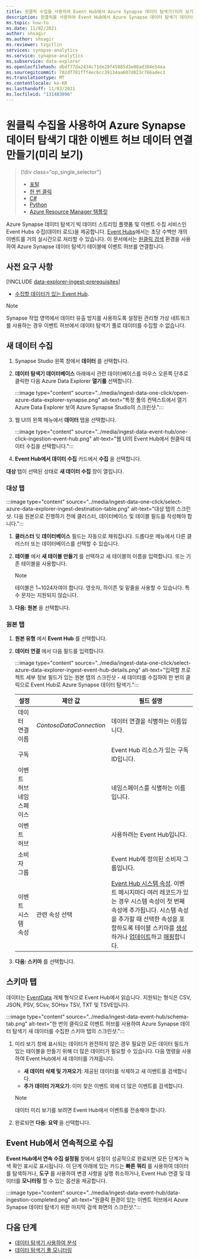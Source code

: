 ```yaml
---
title: 원클릭 수집을 사용하여 Event Hub에서 Azure Synapse 데이터 탐색기(미리 보기)로 데이터를 수집합니다.
description: 원클릭을 사용하여 Event Hub에서 Azure Synapse 데이터 탐색기 데이터를 수집(로드)하는 방법을 알아봅니다.
ms.topic: how-to
ms.date: 11/02/2021
author: shsagir
ms.author: shsagir
ms.reviewer: tzgitlin
services: synapse-analytics
ms.service: synapse-analytics
ms.subservice: data-explorer
ms.openlocfilehash: dbdf77da2434c71de29f45885d3e08ad304e54ea
ms.sourcegitcommit: 702df701fff4ec6cc39134aa607d023c766adec3
ms.translationtype: MT
ms.contentlocale: ko-KR
ms.lasthandoff: 11/03/2021
ms.locfileid: "131483096"
---
```

# <a name="use-one-click-ingestion-to-create-an-event-hub-data-connection-for-azure-synapse-data-explorer-preview"></a>원클릭 수집을 사용하여 Azure Synapse 데이터 탐색기 대한 이벤트 허브 데이터 연결 만들기(미리 보기)

> [!div class="op_single_selector"]
> * [포털](data-explorer-ingest-event-hub-portal.md)
> * [한 번 클릭](data-explorer-ingest-event-hub-one-click.md)
> * [C\#](data-explorer-ingest-event-hub-csharp.md)
> * [Python](data-explorer-ingest-event-hub-python.md)
> * [Azure Resource Manager 템플릿](data-explorer-ingest-event-hub-resource-manager.md)

Azure Synapse 데이터 탐색기 빅 데이터 스트리밍 플랫폼 및 이벤트 수집 서비스인 Event Hubs 수집(데이터 로드)을 제공합니다. [Event Hubs](/azure/event-hubs/event-hubs-about)에서는 초당 수백만 개의 이벤트를 거의 실시간으로 처리할 수 있습니다. 이 문서에서는 [원클릭 검색](data-explorer-ingest-data-one-click.md) 환경을 사용하여 Azure Synapse 데이터 탐색기 테이블에 이벤트 허브를 연결합니다.

## <a name="prerequisites"></a>사전 요구 사항

[!INCLUDE [data-explorer-ingest-prerequisites](../includes/data-explorer-ingest-prerequisites.md)]

- [수집할 데이터가 있는 Event Hub](data-explorer-ingest-event-hub-portal.md#create-an-event-hub).

> [!NOTE]
> Synapse 작업 영역에서 데이터 유출 방지를 사용하도록 설정된 관리형 가상 네트워크를 사용하는 경우 이벤트 허브에서 데이터 탐색기 풀로 데이터를 수집할 수 없습니다.

## <a name="ingest-new-data"></a>새 데이터 수집

1. Synapse Studio 왼쪽 창에서 **데이터** 를 선택합니다.

1. **데이터 탐색기 데이터베이스** 아래에서 관련 데이터베이스를 마우스 오른쪽 단추로 클릭한 다음 Azure Data Explorer **열기를** 선택합니다.

    :::image type="content" source="../media/ingest-data-one-click/open-azure-data-explorer-synapse.png" alt-text="특정 풀의 컨텍스트에서 열기 Azure Data Explorer 보여 Azure Synapse Studio의 스크린샷.":::

1. 웹 UI의 왼쪽 메뉴에서 **데이터** 탭을 선택합니다. 

    :::image type="content" source="../media/ingest-data-event-hub/one-click-ingestion-event-hub.png" alt-text="웹 UI의 Event Hub에서 원클릭 데이터 수집을 선택합니다.":::

1. **Event Hub에서 데이터 수집** 카드에서 **수집** 을 선택합니다. 

**대상** 탭이 선택된 상태로 **새 데이터 수집** 창이 열립니다.

### <a name="destination-tab"></a>대상 탭

:::image type="content" source="../media/ingest-data-one-click/select-azure-data-explorer-ingest-destination-table.png" alt-text="대상 탭의 스크린샷. 다음 원본으로 진행하기 전에 클러스터, 데이터베이스 및 테이블 필드를 작성해야 합니다.":::

1. **클러스터** 및 **데이터베이스** 필드는 자동으로 채워집니다. 드롭다운 메뉴에서 다른 클러스터 또는 데이터베이스를 선택할 수 있습니다.

1. **테이블** 에서 **새 테이블 만들기** 를 선택하고 새 테이블의 이름을 입력합니다. 또는 기존 테이블을 사용합니다. 

    > [!NOTE]
    > 테이블은 1~1024자여야 합니다. 영숫자, 하이픈 및 밑줄을 사용할 수 있습니다. 특수 문자는 지원되지 않습니다.

1. **다음: 원본** 을 선택합니다.

### <a name="source-tab"></a>원본 탭

1. **원본 유형** 에서 **Event Hub** 를 선택합니다. 

1. **데이터 연결** 에서 다음 필드를 입력합니다.

    :::image type="content" source="../media/ingest-data-one-click/select-azure-data-explorer-ingest-event-hub-details.png" alt-text="입력할 프로젝트 세부 정보 필드가 있는 원본 탭의 스크린샷 - 새 데이터를 수집하여 한 번의 클릭으로 Event Hub로 Azure Synapse 데이터 탐색기.":::

    |**설정** | **제안 값** | **필드 설명**
    |---|---|---|
    | 데이터 연결 이름 | *ContosoDataConnection*  | 데이터 연결을 식별하는 이름입니다.
    | 구독 |      | Event Hub 리소스가 있는 구독 ID입니다.  |
    | 이벤트 허브 네임스페이스 |  | 네임스페이스를 식별하는 이름입니다. |
    | 이벤트 허브 |  | 사용하려는 Event Hub입니다. |
    | 소비자 그룹 |  | Event Hub에 정의된 소비자 그룹입니다. |
    | 이벤트 시스템 속성 | 관련 속성 선택 | [Event Hub 시스템 속성](/azure/service-bus-messaging/service-bus-amqp-protocol-guide#message-annotations). 이벤트 메시지마다 여러 레코드가 있는 경우 시스템 속성이 첫 번째 속성에 추가됩니다. 시스템 속성을 추가할 때 선택한 속성을 포함하도록 테이블 스키마를 [생성](/azure/data-explorer/kusto/management/create-table-command?context=/azure/synapse-analytics/context/context)하거나 [업데이트](/azure/data-explorer/kusto/management/alter-table-command?context=/azure/synapse-analytics/context/context)하고 [매핑](/azure/data-explorer/kusto/management/mappings?context=/azure/synapse-analytics/context/context)합니다. |

1. **다음: 스키마** 를 선택합니다.

## <a name="schema-tab"></a>스키마 탭

데이터는 [EventData](/dotnet/api/microsoft.servicebus.messaging.eventdata) 개체 형식으로 Event Hub에서 읽습니다. 지원되는 형식은 CSV, JSON, PSV, SCsv, SOHsv TSV, TXT 및 TSVE입니다.

<!-- For information on schema mapping with JSON-formatted data, see [Edit the schema](one-click-ingestion-existing-table.md#edit-the-schema).
For information on schema mapping with CSV-formatted data, see [Edit the schema](one-click-ingestion-new-table.md#edit-the-schema). -->

:::image type="content" source="../media/ingest-data-event-hub/schema-tab.png" alt-text="한 번의 클릭으로 이벤트 허브를 사용하여 Azure Synapse 데이터 탐색기 새 데이터를 수집한 스키마 탭의 스크린샷.":::

1. 미리 보기 창에 표시되는 데이터가 완전하지 않은 경우 필요한 모든 데이터 필드가 있는 테이블을 만들기 위해 더 많은 데이터가 필요할 수 있습니다. 다음 명령을 사용하여 Event Hub에서 새 데이터를 가져옵니다.
    * **새 데이터 삭제 및 가져오기**: 제공된 데이터를 삭제하고 새 이벤트를 검색합니다.
    * **추가 데이터 가져오기**: 이미 찾은 이벤트 외에 더 많은 이벤트를 검색합니다. 
    
    > [!NOTE]
    > 데이터 미리 보기를 보려면 Event Hub에서 이벤트를 전송해야 합니다.
        
1. 완료되면 **다음: 요약** 을 선택합니다.

## <a name="continuous-ingestion-from-event-hub"></a>Event Hub에서 연속적으로 수집

**Event Hub에서 연속 수집 설정됨** 창에서 설정이 성공적으로 완료되면 모든 단계가 녹색 확인 표시로 표시됩니다. 이 단계 아래에 있는 카드는 **빠른 쿼리** 를 사용하여 데이터를 탐색하거나, **도구** 를 사용하여 변경 사항을 실행 취소하거나, Event Hub 연결 및 데이터를 **모니터링** 할 수 있는 옵션을 제공합니다.

:::image type="content" source="../media/ingest-data-event-hub/data-ingestion-completed.png" alt-text="원클릭 환경이 있는 이벤트 허브에서 Azure Synapse 데이터 탐색기 위한 마지막 검색 화면의 스크린샷.":::

## <a name="next-steps"></a>다음 단계

- [데이터 탐색기 사용하여 분석](../../get-started-analyze-data-explorer.md)
- [데이터 탐색기 풀 모니터링](../data-explorer-monitor-pools.md)
